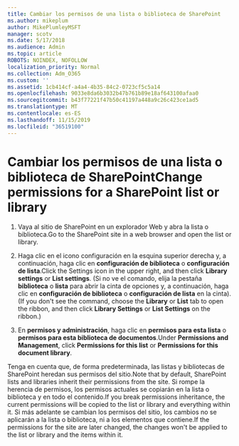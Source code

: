 ```yaml
---
title: Cambiar los permisos de una lista o biblioteca de SharePoint
ms.author: mikeplum
author: MikePlumleyMSFT
manager: scotv
ms.date: 5/17/2018
ms.audience: Admin
ms.topic: article
ROBOTS: NOINDEX, NOFOLLOW
localization_priority: Normal
ms.collection: Adm_O365
ms.custom: ''
ms.assetid: 1cb414cf-a4a4-4b35-84c2-0723cf5c5a14
ms.openlocfilehash: 9033e8da6b3032b47b761b89e18af643100afaa0
ms.sourcegitcommit: b43f77221f47b50c41197a448a9c26c423ce1ad5
ms.translationtype: MT
ms.contentlocale: es-ES
ms.lasthandoff: 11/15/2019
ms.locfileid: "36519100"
---
```

# <a name="change-permissions-for-a-sharepoint-list-or-library"></a><span data-ttu-id="67627-102">Cambiar los permisos de una lista o biblioteca de SharePoint</span><span class="sxs-lookup"><span data-stu-id="67627-102">Change permissions for a SharePoint list or library</span></span>

1. <span data-ttu-id="67627-103">Vaya al sitio de SharePoint en un explorador Web y abra la lista o biblioteca.</span><span class="sxs-lookup"><span data-stu-id="67627-103">Go to the SharePoint site in a web browser and open the list or library.</span></span>
    
2. <span data-ttu-id="67627-104">Haga clic en el icono configuración en la esquina superior derecha y, a continuación, haga clic en **configuración de biblioteca** o **configuración de lista**.</span><span class="sxs-lookup"><span data-stu-id="67627-104">Click the Settings icon in the upper right, and then click **Library settings** or **List settings**.</span></span> <span data-ttu-id="67627-105">(Si no ve el comando, elija la pestaña **biblioteca** o **lista** para abrir la cinta de opciones y, a continuación, haga clic en **configuración de biblioteca** o **configuración de lista** en la cinta).</span><span class="sxs-lookup"><span data-stu-id="67627-105">(If you don't see the command, choose the **Library** or **List** tab to open the ribbon, and then click **Library Settings** or **List Settings** on the ribbon.)</span></span> 
    
3. <span data-ttu-id="67627-106">En **permisos y administración**, haga clic en **permisos para esta lista** o **permisos para esta biblioteca de documentos**.</span><span class="sxs-lookup"><span data-stu-id="67627-106">Under **Permissions and Management**, click **Permissions for this list** or **Permissions for this document library**.</span></span>
    
<span data-ttu-id="67627-107">Tenga en cuenta que, de forma predeterminada, las listas y bibliotecas de SharePoint heredan sus permisos del sitio.</span><span class="sxs-lookup"><span data-stu-id="67627-107">Note that by default, SharePoint lists and libraries inherit their permissions from the site.</span></span> <span data-ttu-id="67627-108">Si rompe la herencia de permisos, los permisos actuales se copiarán en la lista o biblioteca y en todo el contenido.</span><span class="sxs-lookup"><span data-stu-id="67627-108">If you break permissions inheritance, the current permissions will be copied to the list or library and everything within it.</span></span> <span data-ttu-id="67627-109">Si más adelante se cambian los permisos del sitio, los cambios no se aplicarán a la lista o biblioteca, ni a los elementos que contiene.</span><span class="sxs-lookup"><span data-stu-id="67627-109">If the permissions for the site are later changed, the changes won't be applied to the list or library and the items within it.</span></span>
  

